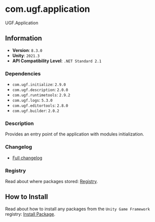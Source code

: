 # com.ugf.application

UGF.Application

## Information

- **Version**: `8.3.0`
- **Unity**: `2021.3`
- **API Compatibility Level**: `.NET Standard 2.1`

### Dependencies

- `com.ugf.initialize`: `2.9.0`
- `com.ugf.description`: `2.0.0`
- `com.ugf.runtimetools`: `2.9.2`
- `com.ugf.logs`: `5.3.0`
- `com.ugf.editortools`: `2.8.0`
- `com.ugf.builder`: `2.0.2`


### Description

Provides an entry point of the application with modules initialization.

### Changelog

- [Full changelog](changelog.md)

### Registry

Read about where packages stored: [Registry](https://github.com/unity-game-framework/organization/blob/main/docs/registry.md).

## How to Install

Read about how to install any packages from the `Unity Game Framework` registry: [Install Package](https://github.com/unity-game-framework/organization/blob/main/docs/install-packages.md).
